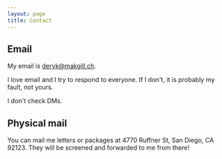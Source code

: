 ```yaml
---
layout: page
title: Contact
---
```


## Email

My email is <a href="mailto:deryk@makgill.ch">deryk@makgill.ch</a>.

I love email and I try to respond to everyone. If I don't, it is probably my fault, not yours.

I don't check DMs.

## Physical mail

You can mail me letters or packages at 4770 Ruffner St, San Diego, CA 92123. They will be screened and forwarded to me from there!
